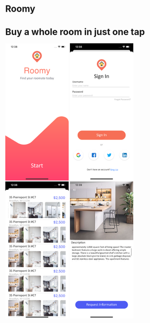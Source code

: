 # Roomy


# Buy a whole room in just one tap




<img src= "images/Start.png" width="200" >  <img src= "images/SignIn.png" width="200" >
<img src= "images/Home.png" width="200" >   <img src= "images/Info.png" width="200" >
